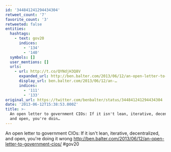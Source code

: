```yaml
---
id: '344841241294434304'
retweet_count: '7'
favorite_count: '3'
retweeted: false
entities:
  hashtags:
    - text: gov20
      indices:
        - '134'
        - '140'
  symbols: []
  user_mentions: []
  urls:
    - url: http://t.co/QYNdjH3Q8V
      expanded_url: http://ben.balter.com/2013/06/12/an-open-letter-to-government-cios/
      display_url: ben.balter.com/2013/06/12/an-…
      indices:
        - '111'
        - '133'
original_url: https://twitter.com/benbalter/status/344841241294434304
date: '2013-06-12T15:38:53.000Z'
title: >-
  An open letter to government CIOs: If it isn't lean, iterative, decentralized,
  and open, you're doin…
---
```


An open letter to government CIOs: If it isn't lean, iterative, decentralized, and open, you're doing it wrong http://ben.balter.com/2013/06/12/an-open-letter-to-government-cios/ #gov20